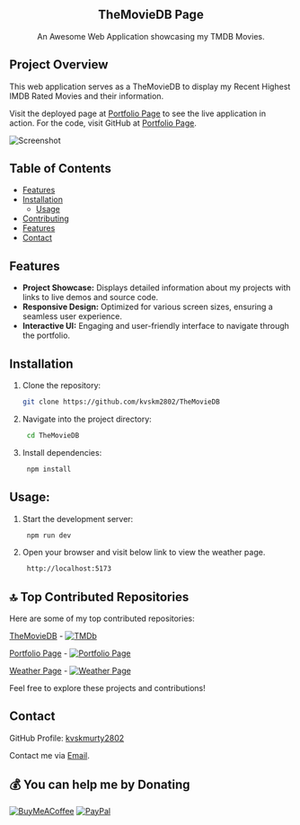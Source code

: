<h2 align="center">TheMovieDB Page</h2>
<p align="center">
An Awesome Web Application showcasing my TMDB Movies.
</p>

## Project Overview

This web application serves as a TheMovieDB to display my Recent Highest IMDB Rated Movies and their information.

Visit the deployed page at [Portfolio Page](https://weather-page-eight.vercel.app/) to see the live application in action.
For the code, visit GitHub at [Portfolio Page](https://github.com/kvskm2802/TheMovieDB).


![Screenshot](Image.png)


## Table of Contents

- [Features](#Features)
- [Installation](#Installation)
  - [Usage](#Usage)
- [Contributing](#Contributing)
- [Features](#Features)
- [Contact](#Contact)


## Features

- **Project Showcase:** Displays detailed information about my projects with links to live demos and source code.
- **Responsive Design:** Optimized for various screen sizes, ensuring a seamless user experience.
- **Interactive UI:** Engaging and user-friendly interface to navigate through the portfolio.


## Installation

1. Clone the repository:
   ```bash
   git clone https://github.com/kvskm2802/TheMovieDB
2. Navigate into the project directory:
   ```bash
    cd TheMovieDB
3. Install dependencies:
   ```bash
    npm install
## Usage:

1. Start the development server:
   ```bash
    npm run dev
2. Open your browser and visit below link to view the weather page.
   ```bash
    http://localhost:5173


## 🔝 Top Contributed Repositories

Here are some of my top contributed repositories:

[TheMovieDB](https://github.com/kvskm2802/TheMovieDB) - [![TMDb](https://img.shields.io/badge/TMDb-Movie%20database-blue)](https://themoviedb-sigma.vercel.app/)

[Portfolio Page](https://github.com/kvskm2802/Portfolio_Page) - [![Portfolio Page](https://img.shields.io/badge/Portfolio%20Page-Portfolio%20page-red)](https://portfolio-page-nu-two.vercel.app/)

[Weather Page](https://github.com/kvskm2802/Portfolio_Page) - [![Weather Page](https://img.shields.io/badge/Weather%20Page-Weather%20application-green)](https://weather-page-eight.vercel.app/)


Feel free to explore these projects and contributions!

## Contact

GitHub Profile: [kvskmurty2802](http://github.com/kvskm2802/)

Contact me via [Email](mailto:krishnamurty2802@gmail.com).


## 💰 You can help me by Donating
[![BuyMeACoffee](https://img.shields.io/badge/Buy%20Me%20a%20Coffee-ffdd00?style=for-the-badge&logo=buy-me-a-coffee&logoColor=black)](https://buymeacoffee.com/kvskmurty2802) 
[![PayPal](https://img.shields.io/badge/PayPal-00457C?style=for-the-badge&logo=paypal&logoColor=white)](https://www.paypal.com/paypalme/kvskmurty2802/) 
